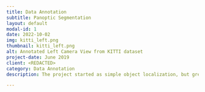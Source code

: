 ```yaml
---
title: Data Annotation
subtitle: Panoptic Segmentation
layout: default
modal-id: 1
date: 2022-10-02
img: kitti_left.png
thumbnail: kitti_left.png
alt: Annotated Left Camera View from KITTI dataset
project-date: June 2019
client: <REDACTED>
category: Data Annotation
description: The project started as simple object localization, but grew over time organizally into panoptic segmentation. We have annotated hours of videos, meticulously crafting tracks to aid in training for models for real time prediction of object pose and id.

---
```


